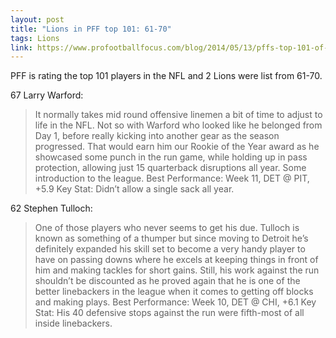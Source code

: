 ```yaml
---
layout: post
title: "Lions in PFF top 101: 61-70"
tags: Lions
link: https://www.profootballfocus.com/blog/2014/05/13/pffs-top-101-of-2013-70-to-61/
---
```


PFF is rating the top 101 players in the NFL and 2 Lions were list from 61-70.

67 Larry Warford:
>It normally takes mid round offensive linemen a bit of time to adjust to life in the NFL. Not so with Warford who looked like he belonged from Day 1, before really kicking into another gear as the season progressed. That would earn him our Rookie of the Year award as he showcased some punch in the run game, while holding up in pass protection, allowing just 15 quarterback disruptions all year. Some introduction to the league. Best Performance: Week 11, DET @ PIT, +5.9  Key Stat: Didn’t allow a single sack all year.

62 Stephen Tulloch:
>One of those players who never seems to get his due. Tulloch is known as something of a thumper but since moving to Detroit he’s definitely expanded his skill set to become a very handy player to have on passing downs where he excels at keeping things in front of him and making tackles for short gains. Still, his work against the run shouldn’t be discounted as he proved again that he is one of the better linebackers in the league when it comes to getting off blocks and making plays.  Best Performance: Week 10, DET @ CHI, +6.1  Key Stat: His 40 defensive stops against the run were fifth-most of all inside linebackers.
